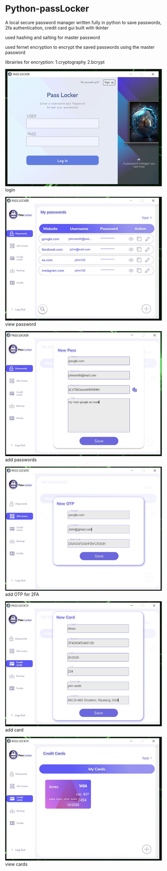 # Python-passLocker
A local secure password manager written fully in python to save passwords, 2fa authentication, credit card
gui built with tkinter

used hashing and salting for master password

used fernet encryption to encrypt the saved passwords using the master password

librairies for encryption:
  1.cryptography
  2.bcrypt


![LoginPage ](images/Capture.JPG)
login

![view password ](images/Capture1.JPG)
view password

![create password ](images/Capture2.JPG)
add passwords

![otp](images/Capture3.JPG)
add OTP for 2FA

![addcard ](images/Capture4.JPG)
add card

![viewcard ](images/Capture5.JPG)
view cards


